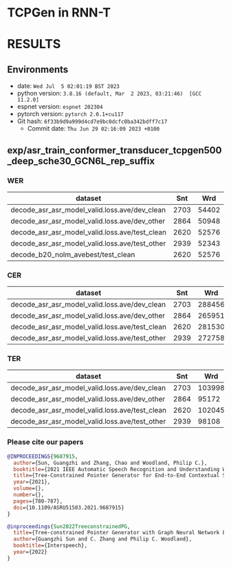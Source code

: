 # TCPGen in RNN-T
# RESULTS
## Environments
- date: `Wed Jul  5 02:01:19 BST 2023`
- python version: `3.8.16 (default, Mar  2 2023, 03:21:46)  [GCC 11.2.0]`
- espnet version: `espnet 202304`
- pytorch version: `pytorch 2.0.1+cu117`
- Git hash: `6f33b9d9a999d4cd7e9bc0dcfc0ba342bdff7c17`
  - Commit date: `Thu Jun 29 02:16:09 2023 +0100`

## exp/asr_train_conformer_transducer_tcpgen500_deep_sche30_GCN6L_rep_suffix
### WER

|dataset|Snt|Wrd|Corr|Sub|Del|Ins|Err|S.Err|
|---|---|---|---|---|---|---|---|---|
|decode_asr_asr_model_valid.loss.ave/dev_clean|2703|54402|95.7|3.9|0.4|0.6|4.9|48.0|
|decode_asr_asr_model_valid.loss.ave/dev_other|2864|50948|85.8|12.6|1.6|1.9|16.1|77.0|
|decode_asr_asr_model_valid.loss.ave/test_clean|2620|52576|95.4|4.1|0.5|0.7|5.2|49.9|
|decode_asr_asr_model_valid.loss.ave/test_other|2939|52343|86.0|12.2|1.7|1.8|15.8|78.4|
|decode_b20_nolm_avebest/test_clean|2620|52576|0.0|0.0|100.0|0.0|100.0|100.0|

### CER

|dataset|Snt|Wrd|Corr|Sub|Del|Ins|Err|S.Err|
|---|---|---|---|---|---|---|---|---|
|decode_asr_asr_model_valid.loss.ave/dev_clean|2703|288456|98.4|1.0|0.7|0.6|2.3|48.0|
|decode_asr_asr_model_valid.loss.ave/dev_other|2864|265951|93.3|4.2|2.5|2.1|8.8|77.0|
|decode_asr_asr_model_valid.loss.ave/test_clean|2620|281530|98.3|1.0|0.7|0.6|2.3|49.9|
|decode_asr_asr_model_valid.loss.ave/test_other|2939|272758|93.6|3.8|2.6|1.9|8.3|78.4|

### TER

|dataset|Snt|Wrd|Corr|Sub|Del|Ins|Err|S.Err|
|---|---|---|---|---|---|---|---|---|
|decode_asr_asr_model_valid.loss.ave/dev_clean|2703|103998|95.3|3.5|1.2|0.6|5.3|48.0|
|decode_asr_asr_model_valid.loss.ave/dev_other|2864|95172|85.2|11.8|3.0|2.5|17.3|77.0|
|decode_asr_asr_model_valid.loss.ave/test_clean|2620|102045|95.3|3.4|1.3|0.6|5.4|49.9|
|decode_asr_asr_model_valid.loss.ave/test_other|2939|98108|85.5|11.0|3.5|2.2|16.7|78.4|


### Please cite our papers
```Bibtex
@INPROCEEDINGS{9687915,
  author={Sun, Guangzhi and Zhang, Chao and Woodland, Philip C.},
  booktitle={2021 IEEE Automatic Speech Recognition and Understanding Workshop (ASRU)}, 
  title={Tree-Constrained Pointer Generator for End-to-End Contextual Speech Recognition}, 
  year={2021},
  volume={},
  number={},
  pages={780-787},
  doi={10.1109/ASRU51503.2021.9687915}
}

@inproceedings{Sun2022TreeconstrainedPG,
  title={Tree-constrained Pointer Generator with Graph Neural Network Encodings for Contextual Speech Recognition},
  author={Guangzhi Sun and C. Zhang and Philip C. Woodland},
  booktitle={Interspeech},
  year={2022}
}
```
